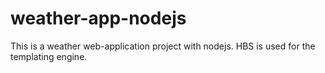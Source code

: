 # weather-app-nodejs

This is a weather web-application project with nodejs. HBS is used for the templating engine.

